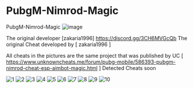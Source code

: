 # PubgM-Nimrod-Magic
PubgM-Nimrod-Magic
![image](https://github.com/IQPZ/PubgM-Nimrod-Magic/assets/69715395/63dae9cc-0e40-475a-98cd-901d8c451061)

The original developer [zakaria1996]
https://discord.gg/3CH6MVGcQb
The original Cheat developed by  [ zakaria1996  ]

All cheats in the pictures are the same project that was published by UC [ https://www.unknowncheats.me/forum/pubg-mobile/586393-pubgm-nimrod-cheat-esp-aimbot-magic.html ]
Detected Cheats soon


![1](https://github.com/IQPZ/PubgM-Nimrod-Magic/assets/69715395/bfb6f9cd-9da2-4003-860a-1d44c6840640)
![2](https://github.com/IQPZ/PubgM-Nimrod-Magic/assets/69715395/4ddc6d6c-ff1c-4830-a266-4aeef30e4b25)
![3](https://github.com/IQPZ/PubgM-Nimrod-Magic/assets/69715395/f6d6a383-72a1-4d0f-aea0-6a831b973901)
![4](https://github.com/IQPZ/PubgM-Nimrod-Magic/assets/69715395/eae77f4d-eed5-4c74-b5a3-1878c2f3a31e)
![5](https://github.com/IQPZ/PubgM-Nimrod-Magic/assets/69715395/4b25101c-f62c-4305-b099-efa61f804054)
![6](https://github.com/IQPZ/PubgM-Nimrod-Magic/assets/69715395/61496b7b-cda9-48c3-a397-3a481a2eb0a8)
![7](https://github.com/IQPZ/PubgM-Nimrod-Magic/assets/69715395/c9f73657-a0a7-4cf8-bc42-077bab698e22)
![8](https://github.com/IQPZ/PubgM-Nimrod-Magic/assets/69715395/abd3b66b-f860-42be-b7ca-0d7819719d2f)
![9](https://github.com/IQPZ/PubgM-Nimrod-Magic/assets/69715395/794f1daf-d61e-4e4b-a10b-12ed89291954)
![10](https://github.com/IQPZ/PubgM-Nimrod-Magic/assets/69715395/50487c41-afe0-45f0-ae45-b6f8c31f466c)
